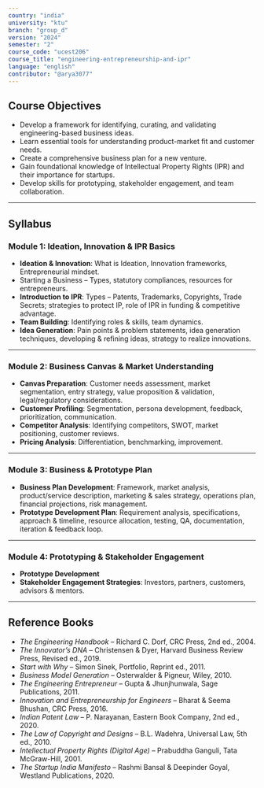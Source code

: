 ```yaml
---
country: "india"
university: "ktu"
branch: "group_d"
version: "2024"
semester: "2"
course_code: "ucest206"
course_title: "engineering-entrepreneurship-and-ipr"
language: "english"
contributor: "@arya3077"
---
```


## Course Objectives
- Develop a framework for identifying, curating, and validating engineering-based business ideas.  
- Learn essential tools for understanding product-market fit and customer needs.  
- Create a comprehensive business plan for a new venture.  
- Gain foundational knowledge of Intellectual Property Rights (IPR) and their importance for startups.  
- Develop skills for prototyping, stakeholder engagement, and team collaboration.  

---

## Syllabus

### Module 1: Ideation, Innovation & IPR Basics
- **Ideation & Innovation**: What is Ideation, Innovation frameworks, Entrepreneurial mindset.  
- Starting a Business – Types, statutory compliances, resources for entrepreneurs.  
- **Introduction to IPR**: Types – Patents, Trademarks, Copyrights, Trade Secrets; strategies to protect IP, role of IPR in funding & competitive advantage.  
- **Team Building**: Identifying roles & skills, team dynamics.  
- **Idea Generation**: Pain points & problem statements, idea generation techniques, developing & refining ideas, strategy to realize innovations.  

---

### Module 2: Business Canvas & Market Understanding
- **Canvas Preparation**: Customer needs assessment, market segmentation, entry strategy, value proposition & validation, legal/regulatory considerations.  
- **Customer Profiling**: Segmentation, persona development, feedback, prioritization, communication.  
- **Competitor Analysis**: Identifying competitors, SWOT, market positioning, customer reviews.  
- **Pricing Analysis**: Differentiation, benchmarking, improvement.  

---

### Module 3: Business & Prototype Plan
- **Business Plan Development**: Framework, market analysis, product/service description, marketing & sales strategy, operations plan, financial projections, risk management.  
- **Prototype Development Plan**: Requirement analysis, specifications, approach & timeline, resource allocation, testing, QA, documentation, iteration & feedback loop.  

---

### Module 4: Prototyping & Stakeholder Engagement
- **Prototype Development**  
- **Stakeholder Engagement Strategies**: Investors, partners, customers, advisors & mentors.  

---

## Reference Books
- *The Engineering Handbook* – Richard C. Dorf, CRC Press, 2nd ed., 2004.  
- *The Innovator’s DNA* – Christensen & Dyer, Harvard Business Review Press, Revised ed., 2019.  
- *Start with Why* – Simon Sinek, Portfolio, Reprint ed., 2011.  
- *Business Model Generation* – Osterwalder & Pigneur, Wiley, 2010.  
- *The Engineering Entrepreneur* – Gupta & Jhunjhunwala, Sage Publications, 2011.  
- *Innovation and Entrepreneurship for Engineers* – Bharat & Seema Bhushan, CRC Press, 2016.  
- *Indian Patent Law* – P. Narayanan, Eastern Book Company, 2nd ed., 2020.  
- *The Law of Copyright and Designs* – B.L. Wadehra, Universal Law, 5th ed., 2010.  
- *Intellectual Property Rights (Digital Age)* – Prabuddha Ganguli, Tata McGraw-Hill, 2001.  
- *The Startup India Manifesto* – Rashmi Bansal & Deepinder Goyal, Westland Publications, 2020.  
